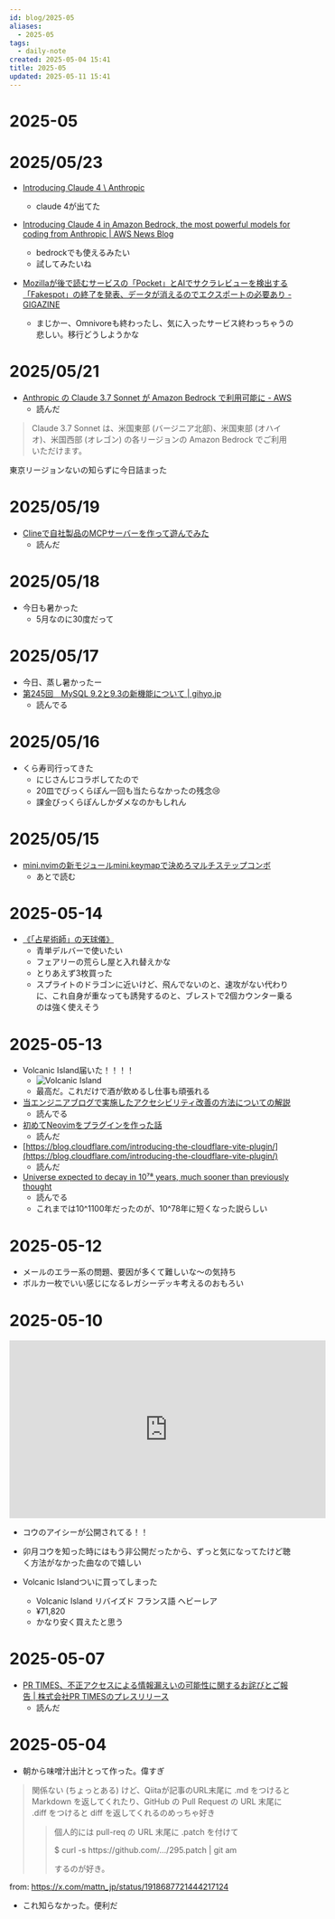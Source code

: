```yaml
---
id: blog/2025-05
aliases:
  - 2025-05
tags:
  - daily-note
created: 2025-05-04 15:41
title: 2025-05
updated: 2025-05-11 15:41
---
```


# 2025-05

# 2025/05/23

- [Introducing Claude 4 \ Anthropic](https://www.anthropic.com/news/claude-4)
    - claude 4が出てた

- [Introducing Claude 4 in Amazon Bedrock, the most powerful models for coding from Anthropic | AWS News Blog](https://aws.amazon.com/jp/blogs/aws/claude-opus-4-anthropics-most-powerful-model-for-coding-is-now-in-amazon-bedrock/)
    - bedrockでも使えるみたい
    - 試してみたいね
- [Mozillaが後で読むサービスの「Pocket」とAIでサクラレビューを検出する「Fakespot」の終了を発表、データが消えるのでエクスポートの必要あり - GIGAZINE](https://gigazine.net/news/20250523-mozilla-pocket-fakespot/)
    - まじかー、Omnivoreも終わったし、気に入ったサービス終わっちゃうの悲しい。移行どうしようかな

# 2025/05/21

- [Anthropic の Claude 3.7 Sonnet が Amazon Bedrock で利用可能に - AWS](https://aws.amazon.com/jp/about-aws/whats-new/2025/02/anthropics-claude-3-7-sonnet-amazon-bedrock/)
    - 読んだ

> Claude 3.7 Sonnet は、米国東部 (バージニア北部)、米国東部 (オハイオ)、米国西部 (オレゴン) の各リージョンの Amazon Bedrock でご利用いただけます。

東京リージョンないの知らずに今日詰まった


# 2025/05/19

- [Clineで自社製品のMCPサーバーを作って遊んでみた](https://zenn.dev/dreamarts/articles/9300bc0436d945)
    - 読んだ

# 2025/05/18

- 今日も暑かった
    - 5月なのに30度だって

# 2025/05/17

- 今日、蒸し暑かったー
- [第245回　MySQL 9.2と9.3の新機能について | gihyo.jp](https://gihyo.jp/article/2025/05/mysql-rcn0245)
    - 読んでる

# 2025/05/16

- くら寿司行ってきた
    - にじさんじコラボしてたので
    - 20皿でびっくらぽん一回も当たらなかったの残念😢
    - 課金びっくらぽんしかダメなのかもしれん

# 2025/05/15

- [mini.nvimの新モジュールmini.keymapで決めろマルチステップコンボ](https://zenn.dev/vim_jp/articles/9a89ecb5ff14a9)
    - あとで読む

# 2025-05-14

- [《「占星術師」の天球儀》](https://x.com/DimirUB/status/1922056885936492945)
    - 青単デルバーで使いたい
    - フェアリーの荒らし屋と入れ替えかな
    - とりあえず3枚買った
    - スプライトのドラゴンに近いけど、飛んでないのと、速攻がない代わりに、これ自身が重なっても誘発するのと、ブレストで2個カウンター乗るのは強く使えそう

# 2025-05-13

- Volcanic Island届いた！！！！
    - ![Volcanic Island](https://i.gyazo.com/thumb/3024/00e11a036e0065632581221f8d26b253-heic.jpg)
    - 最高だ。これだけで酒が飲めるし仕事も頑張れる
- [当エンジニアブログで実施したアクセシビリティ改善の方法についての解説](https://tech.plaid.co.jp/how-we-improved-the-accessibility-of-our-engineer-blog)
    - 読んでる
- [初めてNeovimをプラグインを作った話](https://zenn.dev/vim_jp/articles/d582e0d55bceab)
    - 読んだ
- [https://blog.cloudflare.com/introducing-the-cloudflare-vite-plugin/](https://blog.cloudflare.com/introducing-the-cloudflare-vite-plugin/)
    - 読んだ
- [Universe expected to decay in 10⁷⁸ years, much sooner than previously thought](https://phys.org/news/2025-05-universe-decay-years-sooner-previously.html)
    - 読んでる
    - これまでは10^1100年だったのが、10^78年に短くなった説らしい

# 2025-05-12

- メールのエラー系の問題、要因が多くて難しいな〜の気持ち
- ボルカ一枚でいい感じになるレガシーデッキ考えるのおもろい

# 2025-05-10

<iframe width="560" height="315" src="https://www.youtube.com/embed/mEvJtETEoOw?si=YoNNdgYtpF_Yn3ND" title="YouTube video player" frameborder="0" allow="accelerometer; autoplay; clipboard-write; encrypted-media; gyroscope; picture-in-picture; web-share" referrerpolicy="strict-origin-when-cross-origin" allowfullscreen></iframe>

- コウのアイシーが公開されてる！！
- 卯月コウを知った時にはもう非公開だったから、ずっと気になってたけど聴く方法がなかった曲なので嬉しい

- Volcanic Islandついに買ってしまった
    - Volcanic Island リバイズド フランス語 ヘビーレア
    - ¥71,820
    - かなり安く買えたと思う

# 2025-05-07

- [PR TIMES、不正アクセスによる情報漏えいの可能性に関するお詫びとご報告 | 株式会社PR TIMESのプレスリリース](https://prtimes.jp/main/html/rd/p/000001531.000000112.html)
    - 読んだ

# 2025-05-04

- 朝から味噌汁出汁とって作った。偉すぎ

> 関係ない (ちょっとある) けど、Qiitaが記事のURL末尾に .md をつけると Markdown を返してくれたり、GitHub の Pull Request の URL 末尾に .diff をつけると diff を返してくれるのめっちゃ好き
> 
> > 個人的には pull-req の URL 末尾に .patch を付けて
> > 
> > $ curl -s https​://github.com/.../295.patch | git am
> > 
> > するのが好き。

from: https://x.com/mattn_jp/status/1918687721444217124

- これ知らなかった。便利だ
